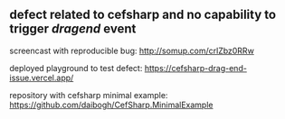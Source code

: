 ## defect related to cefsharp and no capability to trigger *dragend* event

screencast with reproducible bug: http://somup.com/crlZbz0RRw

deployed playground to test defect: https://cefsharp-drag-end-issue.vercel.app/

repository with cefsharp minimal example: https://github.com/daibogh/CefSharp.MinimalExample